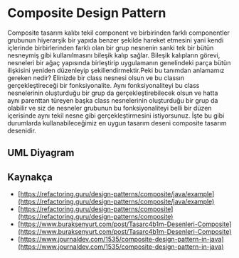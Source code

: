 # Composite Design Pattern

Composite tasarım kalıbı tekil component ve birbirinden farklı componentler grubunun hiyerarşik bir yapıda benzer şekilde hareket etmesini yani kendi içlerinde birbirlerinden farklı olan bir grup nesnenin sanki tek bir bütün nesneymiş gibi kullanılmasını bileşik kalıp sağlar. Bileşik kalıpların görevi, nesneleri bir ağaç yapısında birleştirip uygulamanın genelindeki parça bütün ilişkisini yeniden düzenleyip şekillendirmektir.Peki bu tanımdan anlamamız gereken nedir? Elinizde bir class nesnesi olsun ve bu classın gerçekleştireceği bir fonksiyonalite. Aynı fonksiyonaliteyi bu class nesnelerinin oluşturduğu bir grup da gerçekleştirebilecek olsun ve hatta aynı parenttan türeyen başka class nesnelerinin oluşturduğu bir grup da olabilir ve siz de nesneler grubunun bu fonksiyonaliteyi belli bir düzen içerisinde aynı tekil nesne gibi gerçekleştirmesini istiyorsunuz. İşte bu gibi durumlarda kullanabileceğimiz en uygun tasarım deseni composite tasarım desenidir.

## UML Diyagram

[](https://github.com/furkanyesilyurt/Java-Design-Patterns/tree/main/src/com/furkanyesilyurt/Structural/Composite/uml-diagram.png)

## Kaynakça

* [https://refactoring.guru/design-patterns/composite/java/example](https://refactoring.guru/design-patterns/composite/java/example)
* [https://refactoring.guru/design-patterns/composite](https://refactoring.guru/design-patterns/composite)
* [https://www.buraksenyurt.com/post/Tasarc4b1m-Desenleri-Composite](https://www.buraksenyurt.com/post/Tasarc4b1m-Desenleri-Composite)
* [https://www.journaldev.com/1535/composite-design-pattern-in-java](https://www.journaldev.com/1535/composite-design-pattern-in-java)